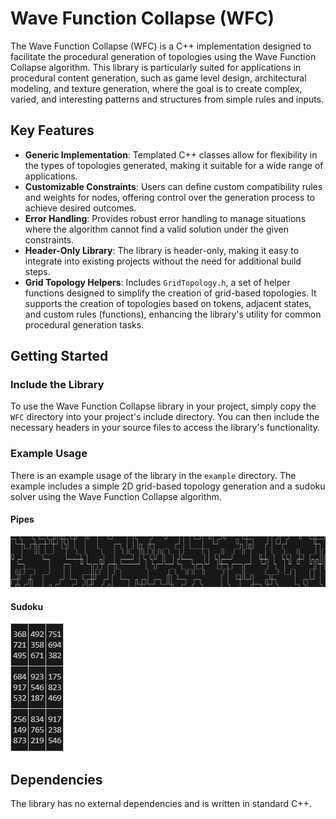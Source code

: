 # Wave Function Collapse (WFC)

The Wave Function Collapse (WFC) is a C++ implementation designed to facilitate the procedural generation of topologies using the Wave Function Collapse algorithm. This library is particularly suited for applications in procedural content generation, such as game level design, architectural modeling, and texture generation, where the goal is to create complex, varied, and interesting patterns and structures from simple rules and inputs.

## Key Features

- **Generic Implementation**: Templated C++ classes allow for flexibility in the types of topologies generated, making it suitable for a wide range of applications.
- **Customizable Constraints**: Users can define custom compatibility rules and weights for nodes, offering control over the generation process to achieve desired outcomes.
- **Error Handling**: Provides robust error handling to manage situations where the algorithm cannot find a valid solution under the given constraints.
- **Header-Only Library**: The library is header-only, making it easy to integrate into existing projects without the need for additional build steps.
- **Grid Topology Helpers**: Includes `GridTopology.h`, a set of helper functions designed to simplify the creation of grid-based topologies. It supports the creation of topologies based on tokens, adjacent states, and custom rules (functions), enhancing the library's utility for common procedural generation tasks.

## Getting Started

### Include the Library
To use the Wave Function Collapse library in your project, simply copy the `WFC` directory into your project's include directory. You can then include the necessary headers in your source files to access the library's functionality.

### Example Usage
There is an example usage of the library in the `example` directory. The example includes a simple 2D grid-based topology generation and a sudoku solver using the Wave Function Collapse algorithm.

#### Pipes

![](imgs/pipes.png)

#### Sudoku

![](imgs/sudoku.png)

## Dependencies
The library has no external dependencies and is written in standard C++.
